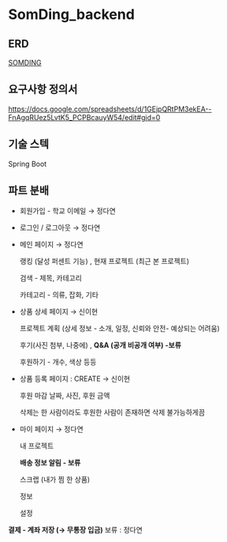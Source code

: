 # SomDing_backend

## ERD 
[SOMDING](https://www.erdcloud.com/d/Euu8ey24tXCXJ42Sg)
## 요구사항 정의서 
https://docs.google.com/spreadsheets/d/1GEjpQRtPM3ekEA--FnAgqRUez5LvtK5_PCPBcauyW54/edit#gid=0
## 기술 스텍
Spring Boot 
## 파트 분배
- 회원가입 - 학교 이메일  → 정다연 

- 로그인 / 로그아웃 → 정다연 

- 메인 페이지 → 정다연
    
    랭킹 (달성 퍼센트 기능) , 현재 프로젝트 (최근 본 프로젝트)
    
    검색 - 제목, 카테고리
    
    카테고리 - 의류, 잡화, 기타
    
- 상품 상세 페이지 → 신이현
    
    프로젝트 계획 (상세 정보 - 소개, 일정, 신뢰와 안전- 예상되는 어려움)
    
    후기(사진 첨부, 나중에) , **Q&A (공개 비공개 여부) -보류**
    
    후원하기 - 개수, 색상 등등
    
- 상품 등록 페이지 : CREATE → 신이현
    
    후원 마감 날짜, 사진, 후원 금액
    
    삭제는 한 사람이라도 후원한 사람이 존재하면 삭제 불가능하게끔 
    
- 마이 페이지  → 정다연
    
    내 프로젝트
    
    **배송 정보 알림 - 보류**
    
    스크랩 (내가 찜 한 상품)
    
    정보
    
    설정
    
**결제 - 계좌 저장 (→ 무통장 입금)** 보류 : 정다연
